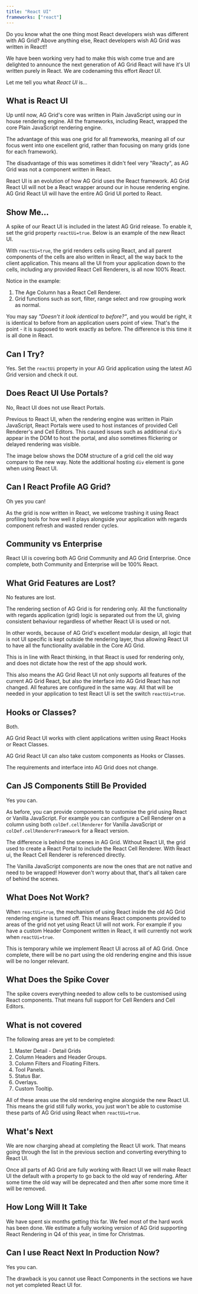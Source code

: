 ```yaml
---
title: "React UI"
frameworks: ["react"]
---
```


Do you know what the one thing most React developers wish was different with AG Grid? Above anything else, React developers wish AG Grid was written in React!!

We have been working very had to make this wish come true and are delighted to announce the next generation of AG Grid React will have it's UI written purely in React. We are codenaming this effort *React UI*.

Let me tell you what *React UI* is...


## What is React UI

Up until now, AG Grid's core was written in Plain JavaScript using our in house rendering engine. All the frameworks,
including React, wrapped the core Plain JavaScript rendering engine.

The advantage of this was one grid for all frameworks, meaning all of our focus went into one excellent grid, rather than focusing on many grids (one for each framework).

The disadvantage of this was sometimes it didn't feel very "Reacty", as AG Grid was not a component written in React.

React UI is an evolution of how AG Grid uses the React framework. AG Grid React UI will not be a React wrapper around
our in house rendering engine. AG Grid React UI will have the entire AG Grid UI ported to React.

<image-caption src="reactui/resources/before-vs-after.svg" alt="AG Grid React UI Explained" centered="true"></image-caption>

## Show Me...

A spike of our React UI is included in the latest AG Grid release. To enable it, set the grid property `reactUi=true`. Below is an example of the new React UI.

With `reactUi=true`, the grid renders cells using React, and all parent components of the cells are also written in React, all the way back to the client application. This means all the UI from your application down to the cells, including any provided React Cell Renderers, is all now 100% React.

<grid-example title='React UI' name='react-ui' type='react' options=' { "enterprise": true, "showImportsDropdown": false }'></grid-example>

Notice in the example:
1. The Age Column has a React Cell Renderer.
2. Grid functions such as sort, filter, range select and row grouping work as normal.

You may say _"Doesn't it look identical to before?"_, and you would be right, it is identical to before from an application users point of view. That's the point - it is supposed to work exactly as before. The difference is this time it is all done in React.

## Can I Try?

Yes. Set the `reactUi` property in your AG Grid application using the latest AG Grid version and check it out.

## Does React UI Use Portals?

No, React UI does not use React Portals.

Previous to React UI, when the rendering engine was written in Plain JavaScript, React Portals were used to host instances of provided Cell Renderer's and Cell Editors. This caused issues such as additional `div`'s appear in the DOM to host the portal, and also sometimes flickering or delayed rendering was visible.

The image below shows the DOM structure of a grid cell the old way compare to the new way. Note the additional hosting
`div` element is gone when using React UI.

<image-caption src="reactui/resources/no-portals.png" alt="React UI - No Portals" centered="true"></image-caption>

## Can I React Profile AG Grid?

Oh yes you can!

As the grid is now written in React, we welcome trashing it using React profiling tools for how well it plays alongside your application with regards component refresh and wasted render cycles.

<image-caption src="reactui/resources/react-dev-tools.png" alt="React Developer Tools" centered="true"></image-caption>



## Community vs Enterprise

React UI is covering both AG Grid Community and AG Grid Enterprise. Once complete, both Community and Enterprise
will be 100% React.

## What Grid Features are Lost?

No features are lost.

The rendering section of AG Grid is for rendering only. All the functionality with regards application (grid) logic is separated out from the UI, giving consistent behaviour regardless of whether React UI is used or not.

In other words, because of AG Grid's excellent modular design, all logic that is not UI specific is kept outside the rendering layer, thus allowing React UI to have all the functionality available in the Core AG Grid.

This is in line with React thinking, in that React is used for rendering only, and does not dictate how the rest of the app should work.

This also means the AG Grid React UI not only supports all features of the current AG Grid React, but also the interface into AG Grid React has not changed. All features are configured in the same way. All that will be needed in your application to test React UI is set the switch `reactUi=true`.

## Hooks or Classes?

Both.

AG Grid React UI works with client applications written using React Hooks or React Classes.

AG Grid React UI can also take custom components as Hooks or Classes.

The requirements and interface into AG Grid does not change.

## Can JS Components Still Be Provided

Yes you can.

As before, you can provide components to customise the grid using React or Vanilla JavaScript. For example you can configure a Cell Renderer on a column using both `colDef.cellRenderer` for Vanilla JavaScript or `colDef.cellRendererFramework` for a React version.

The difference is behind the scenes in AG Grid. Without React UI, the grid used to create a React Portal to include the React Cell Renderer. With React ui, the React Cell Renderer is referenced directly.

The Vanilla JavaScript components are now the ones that are not native and need to be wrapped! However don't worry about that, that's all taken care of behind the scenes.

## What Does Not Work?

When `reactUi=true`, the mechanism of using React inside the old AG Grid rendering engine is turned off. This means React components provided to areas of the grid not yet using React UI will not work. For example if you have a custom Header Component written in React, it will currently not work when `reactUi=true`.

This is temporary while we implement React UI across all of AG Grid. Once complete, there will be no part using the old rendering engine and this issue will be no longer relevant.

## What Does the Spike Cover

The spike covers everything needed to allow cells to be customised using React components. That means full support for Cell Renders and Cell Editors.

## What is not covered

The following areas are yet to be completed:
1. Master Detail - Detail Grids
1. Column Headers and Header Groups.
1. Column Filters and Floating Filters.
1. Tool Panels.
1. Status Bar.
1. Overlays.
1. Custom Tooltip.

All of these areas use the old rendering engine alongside the new React UI. This means the grid still fully works, you just won't be able to customise these parts of AG Grid using React when `reactUi=true`.

## What's Next

We are now charging ahead at completing the React UI work. That means going through the list in the previous section and converting everything to React UI.

Once all parts of AG Grid are fully working with React UI we will make React UI the default with a property to go back to the old way of rendering. After some time the old way will be deprecated and then after some more time it will be removed.


## How Long Will It Take

We have spent six months getting this far. We feel most of the hard work has been done. We estimate a fully working version of AG Grid supporting React Rendering in Q4 of this year, in time for Christmas.

## Can I use React Next In Production Now?

Yes you can.

The drawback is you cannot use React Components in the sections we have not yet completed React UI for.
